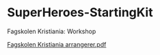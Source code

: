 # SuperHeroes-StartingKit
Fagskolen Kristiania: Workshop 

[Fagskolen Kristiania arrangerer.pdf](https://github.com/ksloginov/SuperHeroes-StartingKit/files/7131629/Fagskolen.Kristiania.arrangerer.pdf)
